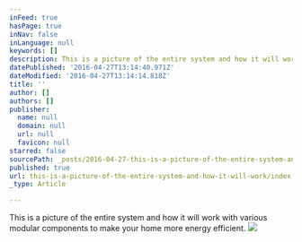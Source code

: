 ```yaml
---
inFeed: true
hasPage: true
inNav: false
inLanguage: null
keywords: []
description: This is a picture of the entire system and how it will work with various modular components to make your home more energy efficient.
datePublished: '2016-04-27T13:14:40.971Z'
dateModified: '2016-04-27T13:14:14.818Z'
title: ''
author: []
authors: []
publisher:
  name: null
  domain: null
  url: null
  favicon: null
starred: false
sourcePath: _posts/2016-04-27-this-is-a-picture-of-the-entire-system-and-how-it-will-work.md
published: true
url: this-is-a-picture-of-the-entire-system-and-how-it-will-work/index.html
_type: Article

---
```

This is a picture of the entire system and how it will work with various modular components to make your home more energy efficient.
![](https://the-grid-user-content.s3-us-west-2.amazonaws.com/cc3c411f-8d18-41a1-89bb-f4cd904167a5.jpg)